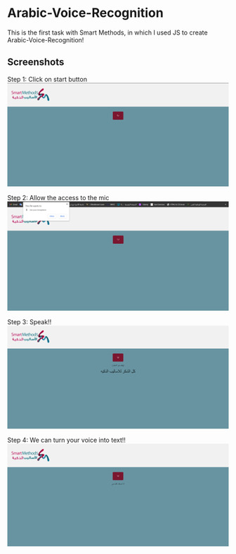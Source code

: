 # Arabic-Voice-Recognition


This is the first task with Smart Methods, in which I used JS to create Arabic-Voice-Recognition! 

## Screenshots

Step 1: Click on start button
![App Screenshot](img/img0.png)

Step 2: Allow the access to the mic
![App Screenshot](img/img2.png)

Step 3: Speak!! 
![App Screenshot](img/img1.png)

Step 4: We can turn your voice into text!!
![App Screenshot](img/img3.png)
